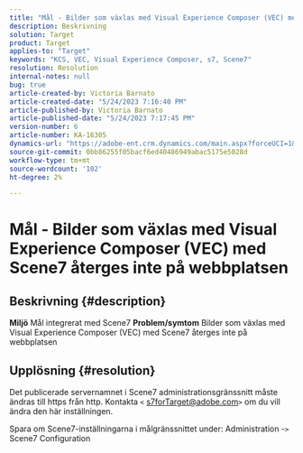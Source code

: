 ```yaml
---
title: "Mål - Bilder som växlas med Visual Experience Composer (VEC) med Scene7 återges inte på webbplatsen"
description: Beskrivning
solution: Target
product: Target
applies-to: "Target"
keywords: "KCS, VEC, Visual Experience Composer, s7, Scene7"
resolution: Resolution
internal-notes: null
bug: true
article-created-by: Victoria Barnato
article-created-date: "5/24/2023 7:16:40 PM"
article-published-by: Victoria Barnato
article-published-date: "5/24/2023 7:17:45 PM"
version-number: 6
article-number: KA-16305
dynamics-url: "https://adobe-ent.crm.dynamics.com/main.aspx?forceUCI=1&pagetype=entityrecord&etn=knowledgearticle&id=11b2bf7d-67fa-ed11-8849-6045bd006b3d"
source-git-commit: 0bb86255f05bacf6ed40486949abac5175e5028d
workflow-type: tm+mt
source-wordcount: '102'
ht-degree: 2%

---
```


# Mål - Bilder som växlas med Visual Experience Composer (VEC) med Scene7 återges inte på webbplatsen

## Beskrivning {#description}

<b>Miljö</b>
Mål integrerat med Scene7
<b>Problem/symtom</b>
Bilder som växlas med Visual Experience Composer (VEC) med Scene7 återges inte på webbplatsen


## Upplösning {#resolution}


Det publicerade servernamnet i Scene7 administrationsgränssnitt måste ändras till https från http. Kontakta `<` [s7forTarget@adobe.com](mailto:s7forTarget@adobe.com)`>`  om du vill ändra den här inställningen.

Spara om Scene7-inställningarna i målgränssnittet under: Administration -`>`  Scene7 Configuration




